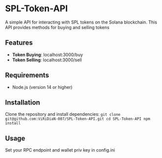 # SPL-Token-API

A simple API for interacting with SPL tokens on the Solana blockchain. This API provides methods for buying and selling tokens

## Features

- **Token Buying**: localhost:3000/buy
- **Token Selling**: localhost:3000/sell

## Requirements

- Node.js (version 14 or higher)

## Installation

Clone the repository and install dependencies:
`git clone git@github.com:ViRiDiaN-007/SPL-Token-API.git
cd SPL-Token-API
npm install`

## Usage

Set your RPC endpoint and wallet priv key in config.ini
